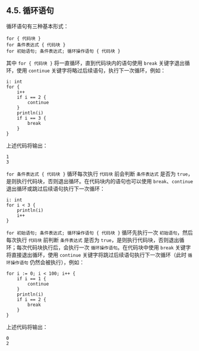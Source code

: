 ## 4.5. 循环语句

循环语句有三种基本形式：
```wa
for { 代码块 }
for 条件表达式 { 代码块 }
for 初始语句; 条件表达式; 循环操作语句 { 代码块 }
```

其中 `for { 代码块 }` 将一直循环，直到代码块内的语句使用 `break` 关键字退出循环，使用 `continue` 关键字将略过后续语句，执行下一次循环，例如：
```wa
i: int
for {
    i++
    if i == 2 {
        continue
    }
    println(i)
    if i == 3 {
        break
    }
}
```
上述代码将输出：
```
1
3
```

`for 条件表达式 { 代码块 }` 循环每次执行 `代码块` 前会判断 `条件表达式` 是否为 `true`，是则执行代码块，否则退出循环。在代码块内的语句也可以使用 `break`、`continue` 退出循环或跳过后续语句执行下一次循环：
```wa
i: int
for i < 3 {
    println(i)
    i++
}
```

`for 初始语句; 条件表达式; 循环操作语句 { 代码块 }` 循环先执行一次 `初始语句`，然后每次执行 `代码块` 前判断 `条件表达式` 是否为 `true`，是则执行代码块，否则退出循环；每次代码块执行后，会执行一次 `循环操作语句`。在代码块中使用 `break` 关键字将直接退出循环，使用 `continue` 关键字将跳过后续语句执行下一次循环（此时 `循环操作语句` 仍然会被执行），例如：
```wa
for i := 0; i < 100; i++ {
    if i == 1 {
        continue
    }
    println(i)
    if i == 2 {
        break
    }
}
```

上述代码将输出：
```
0
2
```
